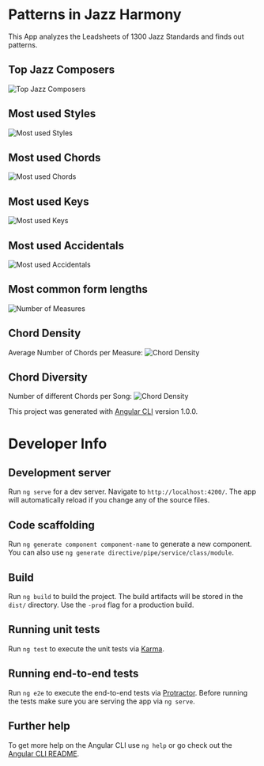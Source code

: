 # Patterns in Jazz Harmony
This App analyzes the Leadsheets of 1300 Jazz Standards and finds out patterns.

## Top Jazz Composers
![Top Jazz Composers](./src/assets/composers.png)
## Most used Styles
![Most used Styles](./src/assets/styles.png)
## Most used Chords
![Most used Chords](./src/assets/chords.png)
## Most used Keys
![Most used Keys](./src/assets/keys.png)
## Most used Accidentals
![Most used Accidentals](./src/assets/accidentals.png)
## Most common form lengths
![Number of Measures](./src/assets/measures.png)
## Chord Density
Average Number of Chords per Measure:
![Chord Density](./src/assets/density.png)
## Chord Diversity
Number of different Chords per Song:
![Chord Density](./src/assets/diversity.png)



This project was generated with [Angular CLI](https://github.com/angular/angular-cli) version 1.0.0.

# Developer Info

## Development server

Run `ng serve` for a dev server. Navigate to `http://localhost:4200/`. The app will automatically reload if you change any of the source files.

## Code scaffolding

Run `ng generate component component-name` to generate a new component. You can also use `ng generate directive/pipe/service/class/module`.

## Build

Run `ng build` to build the project. The build artifacts will be stored in the `dist/` directory. Use the `-prod` flag for a production build.

## Running unit tests

Run `ng test` to execute the unit tests via [Karma](https://karma-runner.github.io).

## Running end-to-end tests

Run `ng e2e` to execute the end-to-end tests via [Protractor](http://www.protractortest.org/).
Before running the tests make sure you are serving the app via `ng serve`.

## Further help

To get more help on the Angular CLI use `ng help` or go check out the [Angular CLI README](https://github.com/angular/angular-cli/blob/master/README.md).
